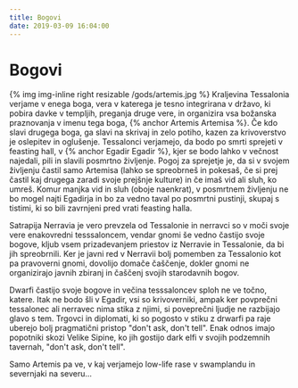 ```yaml
---
title: Bogovi
date: 2019-03-09 16:04:00
---
```

# Bogovi

<p>{% img img-inline right resizable /gods/artemis.jpg %} Kraljevina Tessalonia verjame v enega boga, vera v katerega je tesno integrirana v državo, ki pobira davke v templjih, preganja druge vere, in organizira vsa božanska praznovanja v imenu tega boga, {% anchor Artemis Artemisa %}. Če kdo slavi drugega boga, ga slavi na skrivaj in zelo potiho, kazen za krivoverstvo je oslepitev in oglušenje. Tessalonci verjamejo, da bodo po smrti sprejeti v feasting hall, v {% anchor Egadir Egadir %}, kjer se bodo lahko v večnost najedali, pili in slavili posmrtno življenje.  Pogoj za sprejetje je, da si v svojem življenju častil samo Artemisa (lahko se spreobrneš in pokesaš, če si prej častil kaj drugega zaradi svoje prejšnje kulture) in če imaš vid ali sluh, ko umreš. Komur manjka vid in sluh (oboje naenkrat), v posmrtnem življenju ne bo mogel najti Egadirja in bo za vedno taval po posmrtni pustinji, skupaj s tistimi, ki so bili zavrnjeni pred vrati feasting halla.</p>

Satrapija Nerravia je vero prevzela od Tessalonie in nerravci so v moči svoje vere enakovredni tesssaloncem, vendar gnomi še vedno častijo svoje bogove, kljub vsem prizadevanjem priestov iz Nerravie in Tessalonie, da bi jih spreobrnili. Ker je javni red v Nerravii bolj pomemben za Tessalonio kot pa pravoverni gnomi, dovolijo domače čaščenje, dokler gnomi ne organizirajo javnih zbiranj in čaščenj svojih starodavnih bogov.

Dwarfi častijo svoje bogove in večina tesssaloncev sploh ne ve točno, katere. Itak ne bodo šli v Egadir, vsi so krivoverniki, ampak ker povprečni tessalonec ali nerravec nima stika z njimi, si poveprečni ljudje ne razbijajo glavo s tem. Trgovci in diplomati, ki so pogosto v stiku z drwarfi pa raje uberejo bolj pragmatični pristop "don't ask, don't tell". Enak odnos imajo popotniki skozi Velike Sipine, ko jih gostijo dark elfi v svojih podzemnih tavernah, "don't ask, don't tell".

Samo Artemis pa ve, v kaj verjamejo low-life rase v swamplandu in severnjaki na severu...
